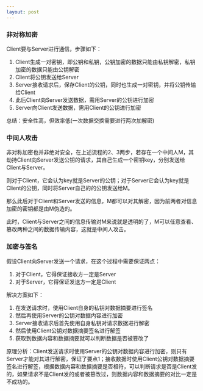 ```yaml
---
layout: post
---
```

### 非对称加密

Client要与Server进行通信，步骤如下：

1. Client生成一对密钥，即公钥和私钥，公钥加密的数据只能由私钥解密，私钥加密的数据只能由公钥解密
2. Client将公钥发送给Server
3. Server接收请求后，保存Client的公钥，同时也生成一对密钥，并将公钥传输给Client
4. 此后Client向Server发送数据，需用Server的公钥进行加密
5. Server向Client发送数据，需用Client的公钥进行加密

总结：安全性高，但效率低(一次数据交换需要进行两次加解密)

### 中间人攻击

非对称加密也并非绝对安全，在上述流程的2、3两步，若存在一个中间人M，其劫持Client向Server发送公钥的请求，其自己生成一个密钥key，分别发送给Client与Server。

则对于Client，它会认为key就是Server的公钥；对于Server它会认为key就是Client的公钥，同时将Server自己的的公钥发送给M。

那么此后对于Client和Server发送的信息，M都可以对其解密，因为前两者对信息加密的密钥都是由M伪造的。

此时，Client与Server之间的信息传输对M来说就是透明的了，M可以任意查看、篡改两种之间的数据传输内容，这就是中间人攻击。



### 加密与签名

假设Client向Server发送一个请求，在这个过程中需要保证两点：

1. 对于Client，它得保证接收方一定是Server
2. 对于Server，它得保证发送方一定是Client

解决方案如下：

1. 在发送请求时，使用Client自身的私钥对数据摘要进行签名
2. 然后再使用Server的公钥对数据内容进行加密
3. Server接收请求后首先使用自身私钥对请求数据进行解密
4. 然后使用Client公钥对数据摘要签名进行解签
5. 获取到数据内容和数据摘要就可以判断数据是否被篡改了

原理分析：Client发送请求时使用Server的公钥对数据内容进行加密，则只有Server才能对其进行解密，保证了要点1；接收数据时使用Client公钥对数据摘要签名进行解签，根据数据内容和数据摘要是否相符，可以判断请求是否是Client发的，如果请求不是Client发的或者被篡改过，则数据内容和数据摘要的对比一定是不成功的。
